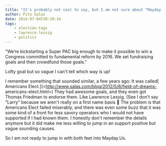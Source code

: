 ```yaml
---
title: "It’s probably not cool to say, but I am not sure about “Mayday.Us”"
author: Pito Salas
date: 2014-07-04T20:39:14
tags:
    - election-tags
    - lawrence-lessig
    - politics
---
```




"We’re kickstarting a Super PAC big enough to make it possible to win a
Congress committed to fundamental reform by 2016. We set fundraising goals and
then crowdfund those goals."

Lofty goal but so vague I can't tell which way is up!

I remember something that sounded similar, a few years ago: It was called[
Americans Elect.](<http://www.salas.com/blog/2012/5/6/field-of-dreams-
americans-elect.html>) They had awesome goals, and they even got Thomas
Friedman to endorse them. Like Lawrence Lessig. (See I don't say "Larry"
because we aren't really on a first name basis 🙂 The problem is that Americans
Elect failed miserably, and there was even some buzz that it was some kind of
a front for less savory operators who I would not have supported if I had
known them. I honestly don't remember the details anymore but it did make me
less willing to jump in an support positive but vague sounding causes.

So I am not ready to jump in with both feet into Mayday.Us.


